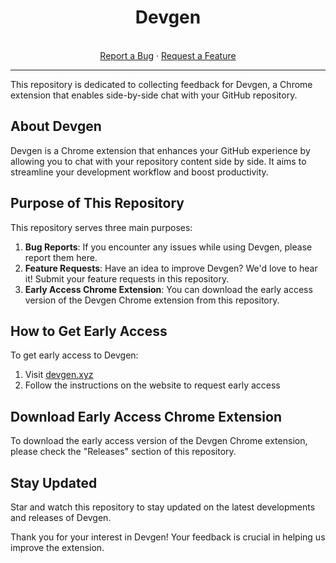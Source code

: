 
<div align="center">
  <h1>Devgen</h1>
  <br />
  <a href="https://github.com/getdevgen/devgen/issues/new?assignees=imotai&labels=bug&projects=&template=bug_report.md&title=bug%3A">Report a Bug</a>
  ·
  <a href="https://github.com/getdevgen/devgen/issues/new?assignees=imotai&labels=enhancement&projects=&template=feature_request.md&title=feat%3A+">Request a Feature</a>
</div>

---

This repository is dedicated to collecting feedback for Devgen, a Chrome extension that enables side-by-side chat with your GitHub repository.

## About Devgen

Devgen is a Chrome extension that enhances your GitHub experience by allowing you to chat with your repository content side by side. It aims to streamline your development workflow and boost productivity.

## Purpose of This Repository

This repository serves three main purposes:

1. **Bug Reports**: If you encounter any issues while using Devgen, please report them here.
2. **Feature Requests**: Have an idea to improve Devgen? We'd love to hear it! Submit your feature requests in this repository.
3. **Early Access Chrome Extension**: You can download the early access version of the Devgen Chrome extension from this repository.

## How to Get Early Access

To get early access to Devgen:

1. Visit [devgen.xyz](https://devgen.xyz)
2. Follow the instructions on the website to request early access

## Download Early Access Chrome Extension

To download the early access version of the Devgen Chrome extension, please check the "Releases" section of this repository.

## Stay Updated

Star and watch this repository to stay updated on the latest developments and releases of Devgen.

Thank you for your interest in Devgen! Your feedback is crucial in helping us improve the extension.
